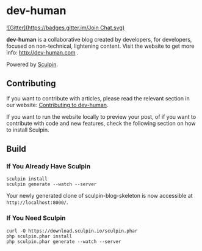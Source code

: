 # dev-human
[![Gitter](https://badges.gitter.im/Join Chat.svg)](https://gitter.im/dev-human/dev-human?utm_source=badge&utm_medium=badge&utm_campaign=pr-badge&utm_content=badge)

**dev-human** is a collaborative blog created by developers, for developers, focused on non-technical, lightening content.
Visit the website to get more info: http://dev-human.com .

Powered by [Sculpin](http://sculpin.io).

## Contributing

If you want to contribute with articles, please read the relevant section in our website: [Contributing to dev-human](http://dev-human.com/docs/contribute/).

If you want to run the website locally to preview your post, of if you want to contribute with code and new features, check the following section on how to install Sculpin.

Build
-----

### If You Already Have Sculpin

    sculpin install
    sculpin generate --watch --server

Your newly generated clone of sculpin-blog-skeleton is now
accessible at `http://localhost:8000/`.

### If You Need Sculpin

    curl -O https://download.sculpin.io/sculpin.phar
    php sculpin.phar install
    php sculpin.phar generate --watch --server
